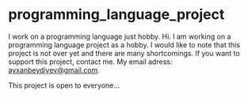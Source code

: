 # programming_language_project
I work on a programming language just hobby.
Hi. I am working on a programming language project as a hobby.
I would like to note that this project is not over yet and there are many shortcomings.
If you want to support this project, contact me.
My email adress: ayxanbeydiyev@gmail.com.

This project is open to everyone...
